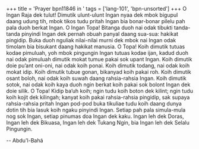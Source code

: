 +++
title = 'Prayer bpn11846 in '
tags = ['lang-101', 'bpn-unsorted']
+++
O Ingan Raja dek tulut! Dimutik ulunt-ulunt Ingan nyaa dek mbok bigupul daang udung tih, mbok tikos tudu pritah Ingan bia bonar-bonar pilelu pah pala duoh berkat Ingan. O Ingan Topa! Bitanga duoh nai odak tibukti tanda-tanda pinyindi Ingan dek pernah obuah panyal daang sua-sua: hakikat pingidip. Buka duoh nguliak nilai-nilai murni dek mbok nai Ingan odak timolam bia bisukant daang hakikat manusia.
O Topa! Koih dimutik tutuas kodae pimuluah, yoh mbok pingungin Ingan tutuas kodae ijan, kadud duoh nai odak pimuluah dimutik mokat tumue pakai sok upant Ingan. Koih dimutik doie pu’ant oni-oni, nai odak koih ponai. Koih dimutik todang, nai odak koih mokat idip. Koih dimutik tubue gonan, bikanyad koih pakai roh. Koih dimutik osant boloh, nai odak koih suwah daang rahsia-rahsia Ingan. Koih dimutik sotok, nai odak koih kaya duoh ngin berkat koih pakai sok bolont Ingan dek doie silik. O Topa! Kidip ba’uh koih; ngin tudu koih boton dek kilint; ngin tudu koih kojit dek kilingah; kanyat koih pakai rahsia-rahsia pingidip, sak supaya rahsia-rahsia pritah Ingan pod-pod buka tikuliae tudu koih daang dunya dotin tih bia lasuk koih ngaku pinyindi Ingan. Setiap pah pala simula-mula nog sok Ingan, setiap pinumas doa Ingan dek kaku. 
Ingan leh dek Doras, Ingan leh dek Bikuasa, Ingan leh dek Tukang Ngin, bia Ingan leh dek Selalu Pingungin.

-- Abdu'l-Bahá
